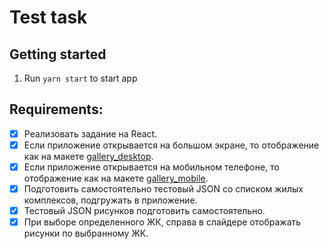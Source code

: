 # Test task

## Getting started

1. Run `yarn start` to start app

## Requirements:

- [x] Реализовать задание на React.
- [x] Если приложение открывается на большом экране, то отображение как на макете [gallery_desktop](task/gallery_desktop.png).
- [x] Если приложение открывается на мобильном телефоне, то отображение как на макете [gallery_mobile](task/gallery_mobile.png).
- [x] Подготовить самостоятельно тестовый JSON со списком жилых комплексов, подгружать в приложение.
- [x] Тестовый JSON рисунков подготовить самостоятельно.
- [x] При выборе определенного ЖК, справа в слайдере отображать рисунки по выбранному ЖК.
